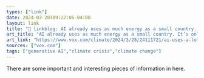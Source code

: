 ```yaml
---
types: ["link"]
date: 2024-03-28T09:22:05-04:00
layout: link
title: "🔗 linkblog: AI already uses as much energy as a small country. It’s only the beginning.'"
art_title: "AI already uses as much energy as a small country. It’s only the beginning."
art_link: "https://www.vox.com/climate/2024/3/28/24111721/ai-uses-a-lot-of-energy-experts-expect-it-to-double-in-just-a-few-years"
sources: ["vox.com"]
tags: ["generative AI","climate crisis","climate change"]
---
```

There are some important and interesting pieces of information in here.
